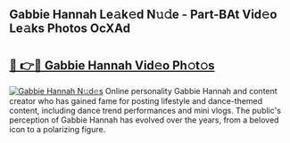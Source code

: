 ## Gabbie Hannah Le𝚊k𝚎d N𝚞𝚍e - Part-BAt Vid𝚎o Le𝚊ks Photos OcXAd

# <h2><a href="http://fbdwvq.evod.top/?m=Gabbie+Hannah">🔗 👉🔴 Gabbie Hannah Vid𝚎o Ph𝚘t𝚘s</a></h2>

[![Gabbie Hannah N𝚞d𝚎s](https://i.imgur.com/8V9OHl7.gif)](http://fbdwvq.evod.top/?m=Gabbie+Hannah)
Online personality Gabbie Hannah and content creator who has gained fame for posting lifestyle and dance-themed content, including dance trend performances and mini vlogs. The public's perception of Gabbie Hannah has evolved over the years, from a beloved icon to a polarizing figure. 
